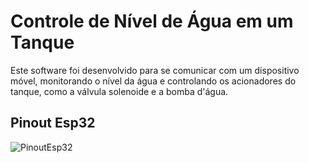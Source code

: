# Controle de Nível de Água em um Tanque

Este software foi desenvolvido para se comunicar com um dispositivo móvel, monitorando o nível da água e controlando os acionadores do tanque, como a válvula solenoide e a bomba d'água.

## Pinout Esp32

![PinoutEsp32](https://lastminuteengineers.com/wp-content/uploads/iot/ESP32-Pinout.png)
